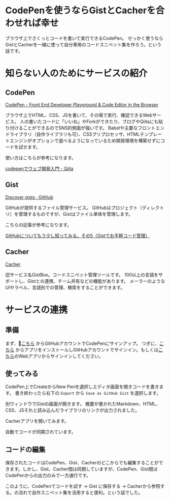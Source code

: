 # CodePenを使うならGistとCacherを合わせれば幸せ

ブラウザ上でさくっとコードを書いて実行できるCodePen。
せっかく使うならGistとCacherを一緒に使って自分専用のコードスニペット集を作ろう。という話です。

# 知らない人のためにサービスの紹介

## CodePen

[CodePen - Front End Developer Playground & Code Editor in the Browser](https://codepen.io/)

ブラウザ上でHTML、CSS、JSを書いて、その場で実行、確認できるWebサービス。
人の書いたコードに「いいね」やForkができたり、ブログやQiitaにも貼り付けることができるのでSNS的側面が強いです。
Babelや主要なフロントエンドライブラリ（自作ライブラリも可）、CSSプリプロセッサ、HTMLテンプレートエンジンがオプションで選べるようになっているため開発環境を構築せずにコードを試せます。

<!-- img -->

使い方はこちらが参考になります。

[codepenでウェブ開発入門 - Qiita](https://qiita.com/InoueDaiki/items/1ee988d8e1f43bc205de)

## Gist

[Discover gists · GitHub](https://gist.github.com/discover)

GitHubが提供するファイル管理サービス。
GitHubはプロジェクト（ディレクトリ）を管理するものですが、Gistはファイル単体を管理します。

こちらの記事が参考になります。

[GitHubについてもう少し知ってみる。その5（Gistでお手軽コード管理）](http://www.paka3.net/github05/)

## Cacher

[Cacher](https://www.cacher.io/)

旧サービス名GistBox。コードスニペット管理ツールです。
100以上の言語をサポートし、Gistとの連携、チーム共有などの機能があります。
メーラーのようなUIやラベル、言語別での管理、検索をすることができます。

# サービスの連携

## 準備

まず、[こちら](https://codepen.io/accounts/signup/user/free) からGitHubアカウントでCodePenにサインアップ。
つぎに、[こちら](https://www.cacher.io/) からアプリをインストールしGitHubアカウントでサインイン。もしくは[こちら](https://app.cacher.io/sign-up)のWebアプリからサインインしてください。

## 使ってみる

CodePen上でCreateからNew Penを選択しエディタ画面を開きコードを書きます。
書き終わったら右下の `Export` から `Save as GitHub Gist` を選択します。

<!-- img -->

別ウィンドウでGistの画面が開きます。
概要が書かれたMarkdown、HTML、CSS、JSそれと読み込んだライブラリのリンクが出力されました。

<!-- img -->

Cacherアプリを開いてみます。

<!-- img -->

自動でコードが同期されています。

## コードの編集

保存されたコードはCodePen、Gist、Cacherのどこからでも編集することができます。しかし、Gist、Cacher間は同期していますが、CodePen、Gist間はCodePenからの出力のみで一方通行です。

このように、CodePenでコードを試す -> Gist に保存する -> Cacherから参照する。の流れで自作スニペット集を活用すると便利。という話でした。

　











